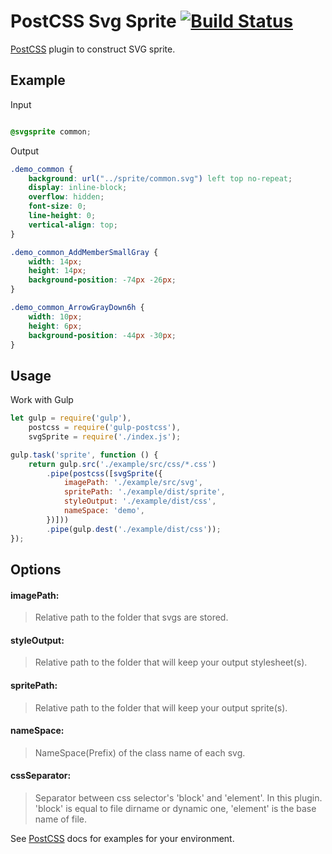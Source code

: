 # PostCSS Svg Sprite [![Build Status][ci-img]][ci]

[PostCSS] plugin to construct SVG sprite.

[PostCSS]: https://github.com/postcss/postcss
[ci-img]:  https://travis-ci.org/jostinsu/postcss-svg-sprite.svg
[ci]:      https://travis-ci.org/jostinsu/postcss-svg-sprite

## Example

Input

```css

@svgsprite common;

```

Output

```css
.demo_common {
    background: url("../sprite/common.svg") left top no-repeat;
    display: inline-block;
    overflow: hidden;
    font-size: 0;
    line-height: 0;
    vertical-align: top;
}

.demo_common_AddMemberSmallGray {
    width: 14px;
    height: 14px;
    background-position: -74px -26px;
}

.demo_common_ArrowGrayDown6h {
    width: 10px;
    height: 6px;
    background-position: -44px -30px;
}
```

## Usage

Work with Gulp

```js
let gulp = require('gulp'),
	postcss = require('gulp-postcss'),
	svgSprite = require('./index.js');

gulp.task('sprite', function () {
	return gulp.src('./example/src/css/*.css')
		.pipe(postcss([svgSprite({
			imagePath: './example/src/svg',
			spritePath: './example/dist/sprite',
			styleOutput: './example/dist/css',
			nameSpace: 'demo',
		})]))
		.pipe(gulp.dest('./example/dist/css'));
});
```
## Options

#### imagePath:
> Relative path to the folder that svgs are stored.

#### styleOutput:
> Relative path to the folder that will keep your output stylesheet(s).

#### spritePath:
> Relative path to the folder that will keep your output sprite(s).

#### nameSpace:
> NameSpace(Prefix) of the class name of each svg.

#### cssSeparator:
> Separator between css selector's 'block' and 'element'. In this plugin. 'block' is equal to file dirname or dynamic one, 'element' is the base name of file.

See [PostCSS] docs for examples for your environment.

